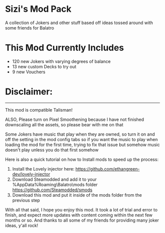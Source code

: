 # Sizi's Mod Pack
A collection of Jokers and other stuff based off ideas tossed around with some friends for Balatro 

# This Mod Currently Includes
- 120 new Jokers with varying degrees of balance
- 13 new custom Decks to try out
- 9 new Vouchers
  
# Disclaimer:
-----------------------
This mod is compatible Talisman!

ALSO, Please turn on Pixel Smoothening because I have not finished downscaling all the assets, so please bear with me on that

Some Jokers have music that play when they are owned, so turn it on and off the setting in the mod config tabs so if you want the music to play 
when loading the mod for the first time, trying to fix that issue but somehow music doesn't play unless you do that first somehow

Here is also a quick tutorial on how to Install mods to speed up the process:
1. Install the Lovely injector here: https://github.com/ethangreen-dev/lovely-injector
2. Download Steamodded and add it to your %AppData%Roaming\Balatro\mods folder https://github.com/Steamodded/smods
3. Download this mod and put it inside of the mods folder from the previous step

With all that said, I hope you enjoy this mod. It took a lot of trial and error to finish, and expect more updates with content coming
within the next few months or so. And thanks to all some of my friends for providing many joker ideas, y'all rock!
